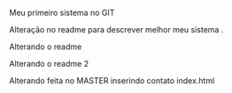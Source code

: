 Meu primeiro sistema no GIT

Alteração no readme para descrever melhor meu sistema .

Alterando o readme

Alterando o readme 2

Alterando feita no MASTER
inserindo contato index.html
